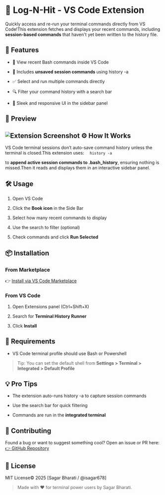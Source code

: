 🐚 Log-N-Hit - VS Code Extension
==========================================

Quickly access and re-run your terminal commands directly from VS Code!This extension fetches and displays your recent commands, including **session-based commands** that haven't yet been written to the history file.

🚀 Features
-----------

*   📜 View recent Bash commands inside VS Code
    
*   🧠 Includes **unsaved session commands** using history -a
    
*   ✅ Select and run multiple commands directly
    
*   🔍 Filter your command history with a search bar
    
*   🎯 Sleek and responsive UI in the sidebar panel
    

📸 Preview
----------

> 
![Extension Screenshot](https://drive.google.com/uc?export=view&id=1UuHJJutxKvppck1o9iPVHNFTOIdT0BQb)
⚙️ How It Works
---------------

VS Code terminal sessions don’t auto-save command history unless the terminal is closed.This extension uses:
`   history -a   `

to **append active session commands to .bash\_history**, ensuring nothing is missed.Then it reads and displays them in an interactive sidebar panel.

🛠️ Usage
---------

1.  Open VS Code
    
2.  Click the **Book icon** in the Side Bar
    
3.  Select how many recent commands to display
    
4.  Use the search to filter (optional)
    
5.  Check commands and click **Run Selected**
    

📦 Installation
---------------

### From Marketplace

👉 [Install via VS Code Marketplace](https://marketplace.visualstudio.com/items?itemName=sagar-bharati.log-n-hit)

### From VS Code

1.  Open Extensions panel (Ctrl+Shift+X)
    
2.  Search for **Terminal History Runner**
    
3.  Click **Install**
    

🧪 Requirements
---------------
    
*   VS Code terminal profile should use Bash or Powershell
    

> Tip: You can set the default shell from **Settings > Terminal > Integrated > Default Profile**

💡 Pro Tips
-----------

*   The extension auto-runs history -a to capture session commands
    
*   Use the search bar for quick filtering
    
*   Commands are run in the **integrated terminal**
    

🙌 Contributing
---------------

Found a bug or want to suggest something cool? Open an issue or PR here:[👉 GitHub Repository](https://github.com/isagar678/Log-hit)

📄 License
----------

MIT License© 2025 \[Sagar Bharati / @isagar678\]

> Made with ❤️ for terminal power users by Sagar Bharati.